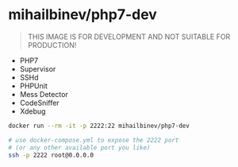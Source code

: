 mihailbinev/php7-dev
====================

> THIS IMAGE IS FOR DEVELOPMENT AND NOT SUITABLE FOR PRODUCTION!

* PHP7
* Supervisor
* SSHd
* PHPUnit
* Mess Detector
* CodeSniffer
* Xdebug

```sh
docker run --rm -it -p 2222:22 mihailbinev/php7-dev

# use docker-compose.yml to expose the 2222 port
# (or any other available port you like)
ssh -p 2222 root@0.0.0.0
```

